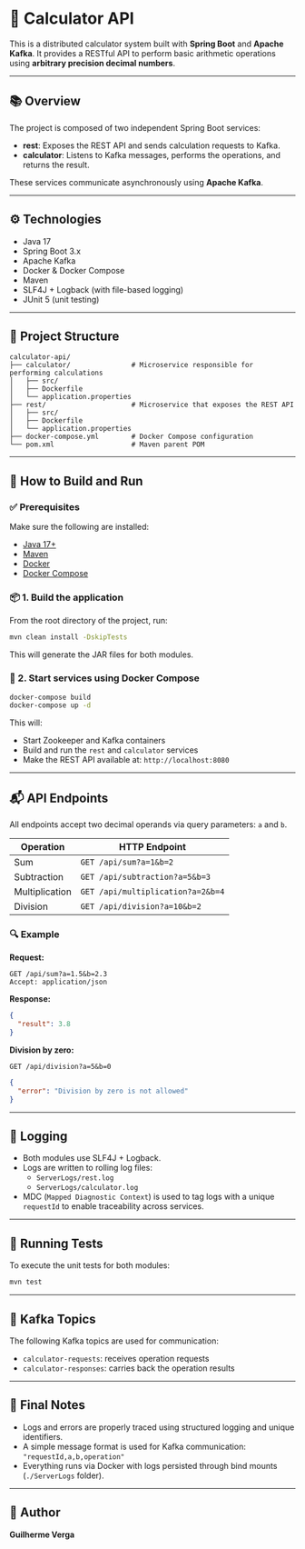 # 🧮 Calculator API

This is a distributed calculator system built with **Spring Boot** and **Apache Kafka**. It provides a RESTful API to perform basic arithmetic operations using **arbitrary precision decimal numbers**.

---

## 📚 Overview

The project is composed of two independent Spring Boot services:

- **rest**: Exposes the REST API and sends calculation requests to Kafka.
- **calculator**: Listens to Kafka messages, performs the operations, and returns the result.

These services communicate asynchronously using **Apache Kafka**.

---

## ⚙️ Technologies

- Java 17
- Spring Boot 3.x
- Apache Kafka
- Docker & Docker Compose
- Maven
- SLF4J + Logback (with file-based logging)
- JUnit 5 (unit testing)

---

## 📁 Project Structure

```plaintext
calculator-api/
├── calculator/               # Microservice responsible for performing calculations
│   ├── src/
│   ├── Dockerfile
│   └── application.properties
├── rest/                     # Microservice that exposes the REST API
│   ├── src/
│   ├── Dockerfile
│   └── application.properties
├── docker-compose.yml        # Docker Compose configuration
└── pom.xml                   # Maven parent POM
```

---

## 🚀 How to Build and Run

### ✅ Prerequisites

Make sure the following are installed:

- [Java 17+](https://adoptium.net/)
- [Maven](https://maven.apache.org/)
- [Docker](https://www.docker.com/)
- [Docker Compose](https://docs.docker.com/compose/)

### 📦 1. Build the application

From the root directory of the project, run:

```bash
mvn clean install -DskipTests
```

This will generate the JAR files for both modules.

### 🐳 2. Start services using Docker Compose

```bash
docker-compose build
docker-compose up -d
```

This will:

- Start Zookeeper and Kafka containers
- Build and run the `rest` and `calculator` services
- Make the REST API available at: `http://localhost:8080`

---

## 📬 API Endpoints

All endpoints accept two decimal operands via query parameters: `a` and `b`.

| Operation      | HTTP Endpoint                          |
|----------------|----------------------------------------|
| Sum            | `GET /api/sum?a=1&b=2`                 |
| Subtraction    | `GET /api/subtraction?a=5&b=3`         |
| Multiplication | `GET /api/multiplication?a=2&b=4`      |
| Division       | `GET /api/division?a=10&b=2`           |

### 🔍 Example

**Request:**

```http
GET /api/sum?a=1.5&b=2.3
Accept: application/json
```

**Response:**

```json
{
  "result": 3.8
}
```

**Division by zero:**

```http
GET /api/division?a=5&b=0
```

```json
{
  "error": "Division by zero is not allowed"
}
```

---

## 📝 Logging

- Both modules use SLF4J + Logback.
- Logs are written to rolling log files:
  - `ServerLogs/rest.log`
  - `ServerLogs/calculator.log`
- MDC (`Mapped Diagnostic Context`) is used to tag logs with a unique `requestId` to enable traceability across services.

---

## 🧪 Running Tests

To execute the unit tests for both modules:

```bash
mvn test
```

---

## 🐾 Kafka Topics

The following Kafka topics are used for communication:

- `calculator-requests`: receives operation requests
- `calculator-responses`: carries back the operation results

---

## 📌 Final Notes

- Logs and errors are properly traced using structured logging and unique identifiers.
- A simple message format is used for Kafka communication:  
  `"requestId,a,b,operation"`
- Everything runs via Docker with logs persisted through bind mounts (`./ServerLogs` folder).

---

## 👤 Author

**Guilherme Verga**  